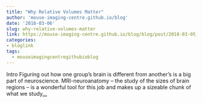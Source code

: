 ```yaml
---
title: "Why Relative Volumes Matter"
author: 'mouse-imaging-centre.github.io/blog'
date: '2018-03-06'
slug: why-relative-volumes-matter
link: https://mouse-imaging-centre.github.io/blog/blog/post/2018-03-05_why-volumes/
categories:
- bloglink
tags:
  - mouseimagingcentregithubioblog
---
```


Intro Figuring out how one group’s brain is different from another’s is a big part of neuroscience. MRI-neuroanatomy – the study of the sizes of brain regions – is a wonderful tool for this job and makes up a sizeable chunk of what we study[... <i class="fas fa-external-link-alt"></i>](https://mouse-imaging-centre.github.io/blog/blog/post/2018-03-05_why-volumes/)

